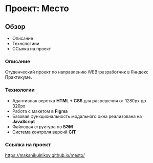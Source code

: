 # Проект: Место

## Обзор

* Описание
* Технологиии
* ССылка на проект

### Описание ###

Студенческий проект по направлению WEB-разработчик в Янндекс Практикуме.

### Технологии ###

* Адаптивная верстка **HTML + CSS** для разрешения от 1280px до 320px
* Работа с макетом в **Figma**
* Базовая функциональность модального окна реализована на **JavaScript**
* Файловая структура по **БЭМ**
* Система контроля версий **GIT**

### Сcылка на проект ###

https://maksnikulnikov.github.io/mesto/
